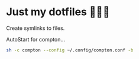 # Just my dotfiles 👨🏻‍💻

Create symlinks to files.

AutoStart for compton...

```bash
sh -c compton --config ~/.config/compton.conf -b
```
